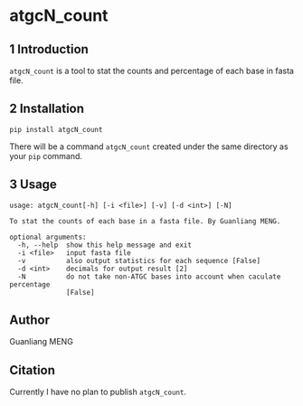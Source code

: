# atgcN_count

## 1 Introduction

`atgcN_count` is a tool to stat the counts and percentage of each base in fasta file.

## 2 Installation

    pip install atgcN_count

There will be a command `atgcN_count` created under the same directory as your `pip` command.

## 3 Usage

    usage: atgcN_count[-h] [-i <file>] [-v] [-d <int>] [-N]

    To stat the counts of each base in a fasta file. By Guanliang MENG.

    optional arguments:
      -h, --help  show this help message and exit
      -i <file>   input fasta file
      -v          also output statistics for each sequence [False]
      -d <int>    decimals for output result [2]
      -N          do not take non-ATGC bases into account when caculate percentage
                  [False]

## Author
Guanliang MENG

## Citation
Currently I have no plan to publish `atgcN_count`.





